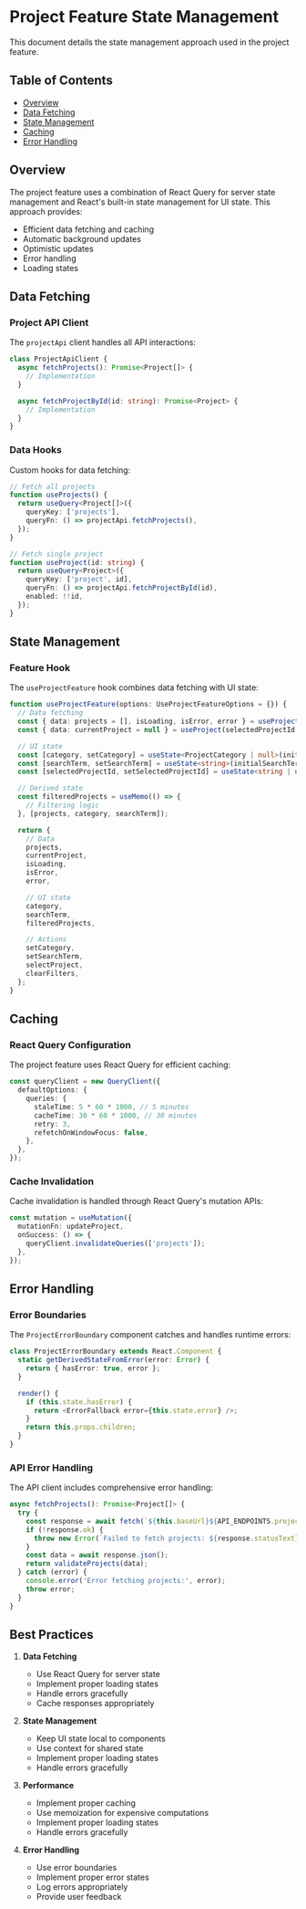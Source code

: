 # Project Feature State Management

This document details the state management approach used in the project feature.

## Table of Contents
- [Overview](#overview)
- [Data Fetching](#data-fetching)
- [State Management](#state-management)
- [Caching](#caching)
- [Error Handling](#error-handling)

## Overview

The project feature uses a combination of React Query for server state management and React's built-in state management for UI state. This approach provides:

- Efficient data fetching and caching
- Automatic background updates
- Optimistic updates
- Error handling
- Loading states

## Data Fetching

### Project API Client

The `projectApi` client handles all API interactions:

```typescript
class ProjectApiClient {
  async fetchProjects(): Promise<Project[]> {
    // Implementation
  }

  async fetchProjectById(id: string): Promise<Project> {
    // Implementation
  }
}
```

### Data Hooks

Custom hooks for data fetching:

```typescript
// Fetch all projects
function useProjects() {
  return useQuery<Project[]>({
    queryKey: ['projects'],
    queryFn: () => projectApi.fetchProjects(),
  });
}

// Fetch single project
function useProject(id: string) {
  return useQuery<Project>({
    queryKey: ['project', id],
    queryFn: () => projectApi.fetchProjectById(id),
    enabled: !!id,
  });
}
```

## State Management

### Feature Hook

The `useProjectFeature` hook combines data fetching with UI state:

```typescript
function useProjectFeature(options: UseProjectFeatureOptions = {}) {
  // Data fetching
  const { data: projects = [], isLoading, isError, error } = useProjects();
  const { data: currentProject = null } = useProject(selectedProjectId || '');

  // UI state
  const [category, setCategory] = useState<ProjectCategory | null>(initialCategory);
  const [searchTerm, setSearchTerm] = useState<string>(initialSearchTerm);
  const [selectedProjectId, setSelectedProjectId] = useState<string | null>(null);

  // Derived state
  const filteredProjects = useMemo(() => {
    // Filtering logic
  }, [projects, category, searchTerm]);

  return {
    // Data
    projects,
    currentProject,
    isLoading,
    isError,
    error,

    // UI state
    category,
    searchTerm,
    filteredProjects,

    // Actions
    setCategory,
    setSearchTerm,
    selectProject,
    clearFilters,
  };
}
```

## Caching

### React Query Configuration

The project feature uses React Query for efficient caching:

```typescript
const queryClient = new QueryClient({
  defaultOptions: {
    queries: {
      staleTime: 5 * 60 * 1000, // 5 minutes
      cacheTime: 30 * 60 * 1000, // 30 minutes
      retry: 3,
      refetchOnWindowFocus: false,
    },
  },
});
```

### Cache Invalidation

Cache invalidation is handled through React Query's mutation APIs:

```typescript
const mutation = useMutation({
  mutationFn: updateProject,
  onSuccess: () => {
    queryClient.invalidateQueries(['projects']);
  },
});
```

## Error Handling

### Error Boundaries

The `ProjectErrorBoundary` component catches and handles runtime errors:

```typescript
class ProjectErrorBoundary extends React.Component {
  static getDerivedStateFromError(error: Error) {
    return { hasError: true, error };
  }

  render() {
    if (this.state.hasError) {
      return <ErrorFallback error={this.state.error} />;
    }
    return this.props.children;
  }
}
```

### API Error Handling

The API client includes comprehensive error handling:

```typescript
async fetchProjects(): Promise<Project[]> {
  try {
    const response = await fetch(`${this.baseUrl}${API_ENDPOINTS.projects}`);
    if (!response.ok) {
      throw new Error(`Failed to fetch projects: ${response.statusText}`);
    }
    const data = await response.json();
    return validateProjects(data);
  } catch (error) {
    console.error('Error fetching projects:', error);
    throw error;
  }
}
```

## Best Practices

1. **Data Fetching**
   - Use React Query for server state
   - Implement proper loading states
   - Handle errors gracefully
   - Cache responses appropriately

2. **State Management**
   - Keep UI state local to components
   - Use context for shared state
   - Implement proper loading states
   - Handle errors gracefully

3. **Performance**
   - Implement proper caching
   - Use memoization for expensive computations
   - Implement proper loading states
   - Handle errors gracefully

4. **Error Handling**
   - Use error boundaries
   - Implement proper error states
   - Log errors appropriately
   - Provide user feedback 